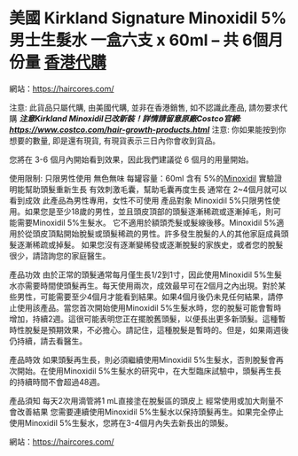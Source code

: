 # 美國 Kirkland Signature Minoxidil 5% 男士生髮水 一盒六支 x 60ml – 共 6個月份量 [香港代購](https://haircores.com/)

網站：https://haircores.com/

注意: 此貨品只屬代購, 由美國代購, 並非在香港銷售, 如不認識此產品, 請勿要求代購
***注意Kirkland Minoxidil已改新裝！詳情請留意原廠Costco官網: https://www.costco.com/hair-growth-products.html***
注意: 你如果能按到你想要的數量, 即是還有現貨, 有現貨表示三日內你會收到貨品。

您將在 3-6 個月內開始看到效果，因此我們建議從 6 個月的用量開始。

使用限制: 只限男性使用
無色無味
每罐容量：60ml
含有 5%的[Minoxidil](https://haircores.com/%e7%be%8e%e5%9c%8b-kirkland-minoxidil-5-%e7%94%b7%e5%a3%ab%e7%94%9f%e9%ab%ae%e6%b0%b4-%e4%b8%80%e7%9b%92%e5%85%ad%e6%94%af-x-60ml-%e5%85%b1-6%e5%80%8b%e6%9c%88%e4%bb%bd%e9%87%8f-%e7%be%8e/)
實驗證明能幫助頭髮重新生長
有效刺激毛囊，幫助毛囊再度生長
通常在 2~4個月就可以看到成效
此產品為男性專用，女性不可使用
產品對象
Minoxidil 5%只限男性使用。如果您是至少18歲的男性，並且頭皮頂部的頭髮逐漸稀疏或逐漸掉毛，則可能需要Minoxidil 5%生髮水。
它不適用於額頭禿髮或髮線後移。Minoxidil 5%適用於從頭皮頂點開始脫髮或頭髮稀疏的男性。許多發生脫髮的人的其他家庭成員頭髮逐漸稀疏或掉髮。
如果您沒有逐漸變稀發或逐漸脫髮的家族史，或者您的脫髮很少，請諮詢您的家庭醫生。

產品功效
由於正常的頭髮通常每月僅生長1/2到1寸，因此使用Minoxidil 5%生髮水亦需要時間使頭髮再生。每天使用兩次，成效最早可在2個月之內出現。對於某些男性，可能需要至少4個月才能看到結果。如果4個月後仍未見任何結果，請停止使用該產品。當您首次開始使用Minoxidil 5%生髮水時，您的脫髮可能會暫時增加，持續2週。這很可能表明您正在擺脫舊頭髮，以便長出更多新頭髮。這種暫時性脫髮是預期效果，不必擔心。請記住，這種脫髮是暫時的。但是，如果兩週後仍持續，請去看醫生。

產品時效
如果頭髮再生長，則必須繼續使用Minoxidil 5%生髮水，否則脫髮會再次開始。在使用Minoxidil 5%生髮水的研究中，在大型臨床試驗中，頭髮再生長的持續時間不會超過48週。

產品須知
每天2次用滴管將1 mL直接塗在脫髮區的頭皮上
經常使用或加大劑量不會改善結果
您需要連續使用Minoxidil 5%生髮水以保持頭髮再生。如果完全停止使用Minoxidil 5%生髮水，您將在3-4個月內失去新長出的頭髮。

網站：https://haircores.com/
